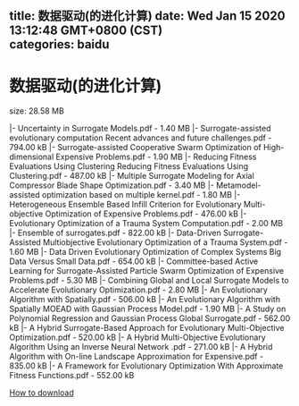 
title: 数据驱动(的进化计算)
date: Wed Jan 15 2020 13:12:48 GMT+0800 (CST)    
categories: baidu
---

# 数据驱动(的进化计算)
size: 28.58 MB
 
 
|- Uncertainty in Surrogate Models.pdf - 1.40 MB
|- Surrogate-assisted evolutionary computation Recent advances and future challenges.pdf - 794.00 kB
|- Surrogate-assisted Cooperative Swarm Optimization of High-dimensional Expensive Problems.pdf - 1.90 MB
|- Reducing Fitness Evaluations Using Clustering Reducing Fitness Evaluations Using Clustering.pdf - 487.00 kB
|- Multiple Surrogate Modeling for Axial Compressor Blade Shape Optimization.pdf - 3.40 MB
|- Metamodel-assisted optimization based on multiple kernel.pdf - 1.80 MB
|- Heterogeneous Ensemble Based Infill Criterion for Evolutionary Multi-objective Optimization of Expensive Problems.pdf - 476.00 kB
|- Evolutionary Optimization of a Trauma System Computation.pdf - 2.00 MB
|- Ensemble of surrogates.pdf - 822.00 kB
|- Data-Driven Surrogate-Assisted Multiobjective Evolutionary Optimization of a Trauma System.pdf - 1.60 MB
|- Data Driven Evolutionary Optimization of Complex Systems Big Data Versus Small Data.pdf - 654.00 kB
|- Committee-based Active Learning for Surrogate-Assisted Particle Swarm Optimization of Expensive Problems.pdf - 5.30 MB
|- Combining Global and Local Surrogate Models to Accelerate Evolutionary Optimization.pdf - 2.80 MB
|- An Evolutionary Algorithm with Spatially.pdf - 506.00 kB
|- An Evolutionary Algorithm with Spatially MOEAD with Gaussian Process Model.pdf - 1.90 MB
|- A Study on Polynomial Regression and Gaussian Process Global Surrogate.pdf - 562.00 kB
|- A Hybrid Surrogate-Based Approach for Evolutionary Multi-Objective Optimization.pdf - 520.00 kB
|- A Hybrid Multi-Objective Evolutionary Algorithm Using an Inverse Neural Network .pdf - 271.00 kB
|- A Hybrid Algorithm with On-line Landscape Approximation for Expensive.pdf - 835.00 kB
|- A Framework for Evolutionary Optimization With Approximate Fitness Functions.pdf - 552.00 kB

[How to download](https://bpcam.bemobtrk.com/go/2ceec3aa-1ca2-46d6-b9ff-aaa5c184517c?jno=410)